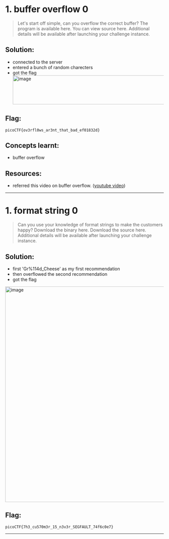 # 1. buffer overflow 0

> Let's start off simple, can you overflow the correct buffer? The program is available here. You can view source here.
Additional details will be available after launching your challenge instance.

## Solution:

- connected to the server
- entered a bunch of random charecters
- got the flag
  <img width="855" height="92" alt="image" src="https://github.com/user-attachments/assets/6d841772-ac9d-4334-8a56-76505bcbb01c" />


## Flag:

```
picoCTF{ov3rfl0ws_ar3nt_that_bad_ef01832d}
```

## Concepts learnt:

- buffer overflow

## Resources:

- referred this video on buffer overflow. ([youtube video](https://www.youtube.com/watch?v=XP726oJcMHg))


***

# 1. format string 0

> Can you use your knowledge of format strings to make the customers happy?
Download the binary here.
Download the source here.
Additional details will be available after launching your challenge instance.


## Solution:

- first 'Gr%114d_Cheese' as my first recommendation
- then overflowed the second recommendation
- got the flag

<img width="1561" height="684" alt="image" src="https://github.com/user-attachments/assets/d91556f4-f3d4-4883-984a-9aab2a5b2f8c" />


## Flag:

```
picoCTF{7h3_cu570m3r_15_n3v3r_SEGFAULT_74f6c0e7}
```



***

